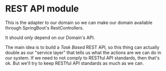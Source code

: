 # REST API module

This is the adapter to our domain so we can make our domain available through SpringBoot's RestControllers.

It should only depend on our Domain's API.

The main idea is to build a _Task Based_ REST API, so this thing can actually double as our "service layer" that tells us what the actions are we can do in our system.
If we need to not _comply_ to RESTful API standards, then that's ok. But we'll try to keep RESTful API standards as much as we can.
